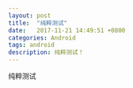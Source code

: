 ```yaml
---
layout: post
title:  "纯粹测试"
date:   2017-11-21 14:49:51 +0800
categories: Android
tags: android
description: 纯粹测试！
---
```

纯粹测试


